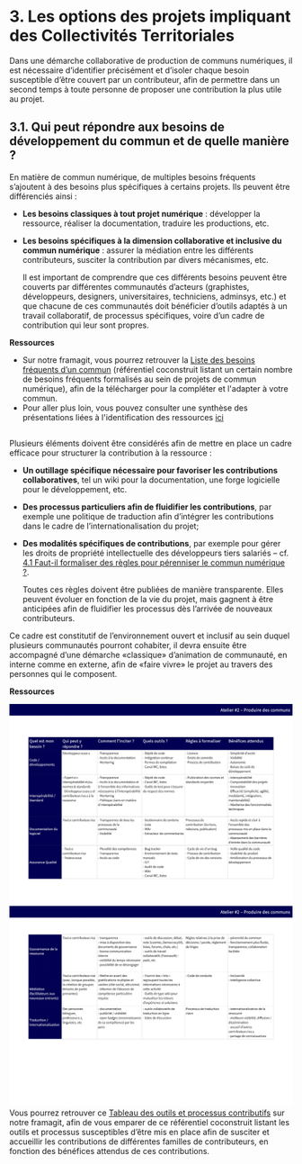 # 3. Les options des projets impliquant des Collectivités Territoriales

Dans une démarche collaborative de production de communs numériques, il est nécessaire d’identifier précisément et d’isoler chaque besoin susceptible d’être couvert par un contributeur, afin de permettre dans un second temps à toute personne de proposer une contribution la plus utile au projet.

## 3.1. Qui peut répondre aux besoins de développement du commun et de quelle manière ?

En matière de commun numérique, de multiples besoins fréquents s’ajoutent à des besoins plus spécifiques à certains projets. Ils peuvent être différenciés ainsi :

* **Les besoins classiques à tout projet numérique** : développer la ressource, réaliser la documentation, traduire les productions, etc. 
* **Les besoins spécifiques à la dimension collaborative et inclusive du commun numérique** : assurer la médiation entre les différents contributeurs, susciter la contribution par divers mécanismes, etc. 

  Il est important de comprendre que ces différents besoins peuvent être couverts par différentes communautés d’acteurs \(graphistes, développeurs, designers, universitaires, techniciens, adminsys, etc.\) et que chacune de ces communautés doit bénéficier d’outils adaptés à un travail collaboratif, de processus spécifiques,  voire d’un cadre de contribution qui leur sont propres.

**Ressources**

* Sur notre framagit, vous pourrez retrouver la [Liste des besoins fréquents d’un commun](https://framagit.org/inno3/tutoriel-communs-numeriques/blob/master/referentiels/2_Tableau_OrganiserLaContribution.odt) \(référentiel coconstruit listant un certain nombre de besoins fréquents formalisés au sein de projets de commun numérique\), afin de la télécharger pour la compléter et l'adapter à votre commun. 
* Pour aller plus loin, vous pouvez consulter une synthèse des présentations liées à l'identification des ressources [ici](https://vbachelet.frama.io/tutoriel-communs-numeriques/Pre-Atelier-02/)

## 

Plusieurs éléments doivent être considérés afin de mettre en place un cadre efficace pour structurer la contribution à la ressource :

* **Un outillage spécifique nécessaire pour favoriser les contributions collaboratives**, tel un wiki pour la documentation, une forge logicielle pour le développement, etc. 
* **Des processus particuliers afin de fluidifier les contributions**, par exemple une politique de traduction afin d’intégrer les contributions dans le cadre de l’internationalisation du projet; 
* **Des modalités spécifiques de contributions**, par exemple pour gérer les droits de propriété intellectuelle des développeurs tiers salariés – cf. [4.1 Faut-il formaliser des règles pour pérenniser le commun numérique ?](https://vbachelet.frama.io/tutoriel-communs-numeriques/02-Tutoriel/#41-faut-il-formaliser-des-regles-pour-perenniser-le-commun-numerique).

  Toutes ces règles doivent être publiées de manière transparente. Elles peuvent évoluer en fonction de la vie du projet, mais gagnent à être anticipées afin de fluidifier les processus dès l’arrivée de nouveaux contributeurs. 

Ce cadre est constitutif de l’environnement ouvert et inclusif au sein duquel plusieurs communautés pourront cohabiter, il devra ensuite être accompagné d’une démarche «classique» d’animation de communauté, en interne comme en externe, afin de «faire vivre» le projet au travers des personnes qui le composent.

**Ressources**

![Tableau contribution](../.gitbook/assets/2_Tableau_OrganiserLaContribution-2.png) ![Tableau contribution](../.gitbook/assets/2_Tableau_OrganiserLaContribution-3.png) Vous pourrez retrouver ce [Tableau des outils et processus contributifs](https://framagit.org/inno3/tutoriel-communs-numeriques/blob/master/referentiels/2_Tableau_OrganiserLaContribution.pdf) sur notre framagit, afin de vous emparer de ce référentiel coconstruit listant les outils et processus susceptibles d’être mis en place afin de susciter et accueillir les contributions de différentes familles de contributeurs, en fonction des bénéfices attendus de ces contributions.

